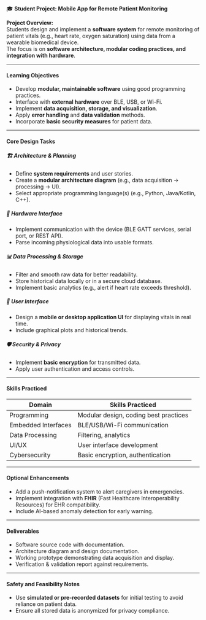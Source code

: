 🎓 **Student Project: Mobile App for Remote Patient Monitoring**

**Project Overview:**  
Students design and implement a **software system** for remote monitoring of patient vitals (e.g., heart rate, oxygen saturation) using data from a wearable biomedical device.  
The focus is on **software architecture, modular coding practices, and integration with hardware**.

---

#### **Learning Objectives**
- Develop **modular, maintainable software** using good programming practices.
- Interface with **external hardware** over BLE, USB, or Wi-Fi.
- Implement **data acquisition, storage, and visualization**.
- Apply **error handling** and **data validation** methods.
- Incorporate **basic security measures** for patient data.

---

#### **Core Design Tasks**
##### 🏗 Architecture & Planning
- Define **system requirements** and user stories.
- Create a **modular architecture diagram** (e.g., data acquisition → processing → UI).
- Select appropriate programming language(s) (e.g., Python, Java/Kotlin, C++).

##### 🔌 Hardware Interface
- Implement communication with the device (BLE GATT services, serial port, or REST API).
- Parse incoming physiological data into usable formats.

##### 📊 Data Processing & Storage
- Filter and smooth raw data for better readability.
- Store historical data locally or in a secure cloud database.
- Implement basic analytics (e.g., alert if heart rate exceeds threshold).

##### 🎨 User Interface
- Design a **mobile or desktop application UI** for displaying vitals in real time.
- Include graphical plots and historical trends.

##### 🛡 Security & Privacy
- Implement **basic encryption** for transmitted data.
- Apply user authentication and access controls.

---

#### **Skills Practiced**
| Domain             | Skills Practiced |
|--------------------|------------------|
| Programming        | Modular design, coding best practices |
| Embedded Interfaces| BLE/USB/Wi-Fi communication |
| Data Processing    | Filtering, analytics |
| UI/UX              | User interface development |
| Cybersecurity      | Basic encryption, authentication |

---

#### **Optional Enhancements**
- Add a push-notification system to alert caregivers in emergencies.
- Implement integration with **FHIR** (Fast Healthcare Interoperability Resources) for EHR compatibility.
- Include AI-based anomaly detection for early warning.

---

#### **Deliverables**
- Software source code with documentation.
- Architecture diagram and design documentation.
- Working prototype demonstrating data acquisition and display.
- Verification & validation report against requirements.

---

#### **Safety and Feasibility Notes**
- Use **simulated or pre-recorded datasets** for initial testing to avoid reliance on patient data.
- Ensure all stored data is anonymized for privacy compliance.
